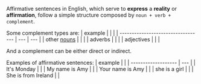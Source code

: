 Affirmative sentences in English, which serve to **express** a **reality** or **affirmation**, follow a simple structure composed by `noun + verb + complement`.

Some complement types are:
| example                            |     |     |
| ---------------------------------- | --- | --- |
| other [nouns](/learn/english/noun) |     |     |
| adverbs                            |     |     |
| adjectives                         |     |     |

And a complement can be either direct or indirect.

Examples of affirmative sentences:
| example             |     |
| ------------------- | --- |
| It's Monday         |     |
| My name is Amy      |     |
| Your name is Amy    |     |
| she is a girl       |     |
| She is from Ireland |     |
